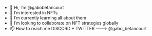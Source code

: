 - 👋 Hi, I’m @gabobetancourt
- 👀 I’m interested in NFTs
- 🌱 I’m currently learning all about them
- 💞️ I’m looking to collaborate on NFT strategies globally
- 📫 How to reach me DISCORD + TWITTER ---> @gabo_betancourt

<!---
gabobetancourt/gabobetancourt is a ✨ special ✨ repository because its `README.md` (this file) appears on your GitHub profile.
You can click the Preview link to take a look at your changes.
--->
